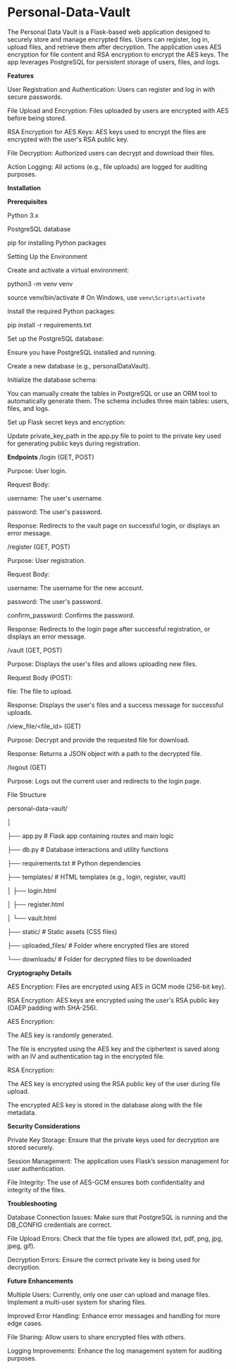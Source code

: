 # Personal-Data-Vault
The Personal Data Vault is a Flask-based web application designed to securely store and manage encrypted files. Users can register, log in, upload files, and retrieve them after decryption. The application uses AES encryption for file content and RSA encryption to encrypt the AES keys. The app leverages PostgreSQL for persistent storage of users, files, and logs.

**Features**

User Registration and Authentication: Users can register and log in with secure passwords.

File Upload and Encryption: Files uploaded by users are encrypted with AES before being stored.

RSA Encryption for AES Keys: AES keys used to encrypt the files are encrypted with the user's RSA public key.

File Decryption: Authorized users can decrypt and download their files.

Action Logging: All actions (e.g., file uploads) are logged for auditing purposes.

**Installation**

**Prerequisites**

Python 3.x

PostgreSQL database

pip for installing Python packages

Setting Up the Environment

Create and activate a virtual environment:

python3 -m venv venv

source venv/bin/activate  # On Windows, use `venv\Scripts\activate`

Install the required Python packages:

pip install -r requirements.txt

Set up the PostgreSQL database:

Ensure you have PostgreSQL installed and running.

Create a new database (e.g., personalDataVault).

Initialize the database schema:

You can manually create the tables in PostgreSQL or use an ORM tool to automatically generate them. The schema includes three main tables: users, files, and logs.

Set up Flask secret keys and encryption:

Update private_key_path in the app.py file to point to the private key used for generating public keys during registration.


**Endpoints**
/login (GET, POST)

Purpose: User login.

Request Body:

username: The user's username.

password: The user's password.

Response: Redirects to the vault page on successful login, or displays an error message.

/register (GET, POST)

Purpose: User registration.

Request Body:

username: The username for the new account.

password: The user's password.

confirm_password: Confirms the password.

Response: Redirects to the login page after successful registration, or displays an error message.

/vault (GET, POST)

Purpose: Displays the user's files and allows uploading new files.

Request Body (POST):

file: The file to upload.

Response: Displays the user's files and a success message for successful uploads.

/view_file/<file_id> (GET)

Purpose: Decrypt and provide the requested file for download.

Response: Returns a JSON object with a path to the decrypted file.

/logout (GET)

Purpose: Logs out the current user and redirects to the login page.

File Structure

personal-data-vault/

│

├── app.py                # Flask app containing routes and main logic

├── db.py                 # Database interactions and utility functions

├── requirements.txt      # Python dependencies

├── templates/            # HTML templates (e.g., login, register, vault)

│   ├── login.html

│   ├── register.html

│   └── vault.html

├── static/               # Static assets (CSS files)

├── uploaded_files/       # Folder where encrypted files are stored

└── downloads/            # Folder for decrypted files to be downloaded

**Cryptography Details**

AES Encryption: Files are encrypted using AES in GCM mode (256-bit key).

RSA Encryption: AES keys are encrypted using the user's RSA public key (OAEP padding with SHA-256).

AES Encryption:

The AES key is randomly generated.

The file is encrypted using the AES key and the ciphertext is saved along with an IV and authentication tag in the encrypted file.

RSA Encryption:

The AES key is encrypted using the RSA public key of the user during file upload.

The encrypted AES key is stored in the database along with the file metadata.

**Security Considerations**

Private Key Storage: Ensure that the private keys used for decryption are stored securely.

Session Management: The application uses Flask’s session management for user authentication.

File Integrity: The use of AES-GCM ensures both confidentiality and integrity of the files.

**Troubleshooting**

Database Connection Issues: Make sure that PostgreSQL is running and the DB_CONFIG credentials are correct.

File Upload Errors: Check that the file types are allowed (txt, pdf, png, jpg, jpeg, gif).

Decryption Errors: Ensure the correct private key is being used for decryption.

**Future Enhancements**

Multiple Users: Currently, only one user can upload and manage files. Implement a multi-user system for sharing files.

Improved Error Handling: Enhance error messages and handling for more edge cases.

File Sharing: Allow users to share encrypted files with others.

Logging Improvements: Enhance the log management system for auditing purposes.
